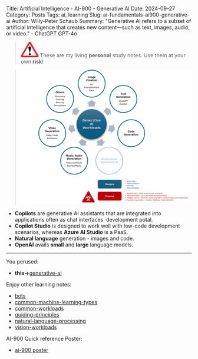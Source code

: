 Title: Artificial Intelligence - AI-900 - Generative AI
Date: 2024-09-27
Category: Posts 
Tags: ai, learning
Slug: ai-fundamentals-ai900-generative-ai
Author: Willy-Peter Schaub
Summary: "Generative AI refers to a subset of artificial intelligence that creates new content—such as text, images, audio, or video." - ChatGPT GPT-4o

>
>![alert](../images/alert-tiny.png)
>These are my living **personal** study notes. Use them at your own **risk**!
>

> ![generative-ai](../images/ai-fundamentals-ai900-generative-ai.png) 

- **Copilots** are generative AI assistants that are integrated into applications often as chat interfaces. development potal. 
- **Copilot Studio** is designed to work well with low-code development scenarios, whereas **Azure AI Studio** is a PaaS.
- **Natural language** generation - images and code.
- **OpenAI** avails **small** and **large** language models.

---

You perused:

- **this->**[generative-ai](/ai-fundamentals-ai900-generative-ai.html)

Enjoy other learning notes:

- [bots](/ai-fundamentals-ai900-bots.html)
- [common-machine-learning-types](/ai-fundamentals-ai900-common-machine-learning-types.html)
- [common-workloads](/ai-fundamentals-ai900-common-workloads.html)
- [guiding-principles](/ai-fundamentals-ai900-ai-guiding-principles.html)
- [natural-language-processing](/ai-fundamentals-ai900-natural-language-processing.html)
- [vision-workloads](/ai-fundamentals-ai900-vision-workloads.html)

AI-900 Quick reference Poster:

- [ai-900 poster](/ai-fundamentals-ai900-poster.html)


